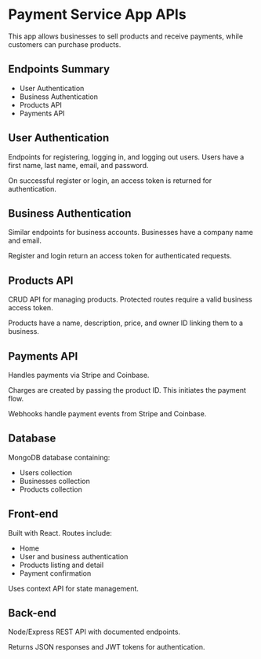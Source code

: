 # Payment Service App APIs

This app allows businesses to sell products and receive payments, while customers can purchase products.

## Endpoints Summary

- User Authentication
- Business Authentication
- Products API
- Payments API

## User Authentication

Endpoints for registering, logging in, and logging out users. Users have a first name, last name, email, and password.

On successful register or login, an access token is returned for authentication.

## Business Authentication

Similar endpoints for business accounts. Businesses have a company name and email.

Register and login return an access token for authenticated requests.

## Products API

CRUD API for managing products. Protected routes require a valid business access token.

Products have a name, description, price, and owner ID linking them to a business.

## Payments API

Handles payments via Stripe and Coinbase.

Charges are created by passing the product ID. This initiates the payment flow.

Webhooks handle payment events from Stripe and Coinbase.

## Database

MongoDB database containing:

- Users collection 
- Businesses collection
- Products collection

## Front-end

Built with React. Routes include:

- Home 
- User and business authentication
- Products listing and detail
- Payment confirmation

Uses context API for state management.

## Back-end

Node/Express REST API with documented endpoints.

Returns JSON responses and JWT tokens for authentication.